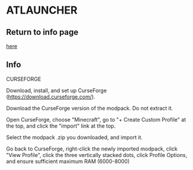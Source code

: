 # ATLAUNCHER 

## Return to info page
[here](https://github.com/Vokuar/Teamladybug/blob/LynxMC/Modpack_Info.MD)
## Info 
CURSEFORGE

 Download, install, and set up CurseForge (https://download.curseforge.com/). 

 Download the CurseForge version of the modpack. Do not extract it.

 Open CurseForge, choose "Minecraft", go to "+ Create Custom Profile" at the top, and click the "import" link at the top.

 Select the modpack .zip you downloaded, and import it. 

 Go back to CurseForge, right-click the newly imported modpack, click "View Profile", click the three vertically stacked dots, click Profile Options, and ensure sufficient maximum RAM (6000-8000)
